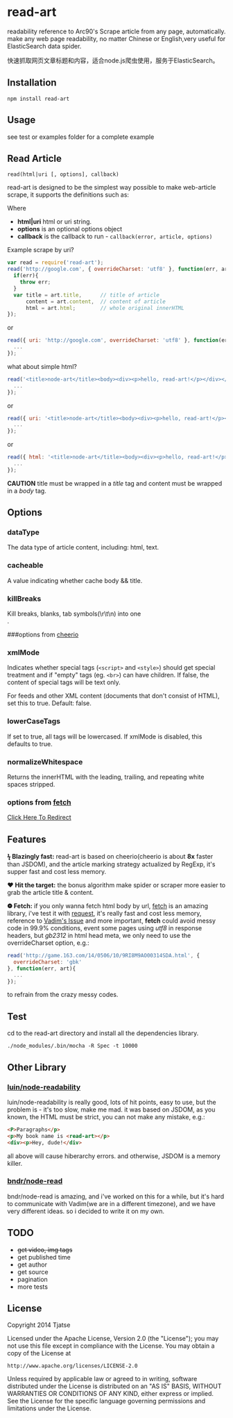 # read-art
readability reference to Arc90's
Scrape article from any page, automatically. make any web page readability, no matter Chinese or English,very useful for ElasticSearch data spider.

快速抓取网页文章标题和内容，适合node.js爬虫使用，服务于ElasticSearch。

## Installation
`npm install read-art`

## Usage
see test or examples folder for a complete example

## Read Article
`read(html|uri [, options], callback)`

read-art is designed to be the simplest way possible to make web-article scrape, it supports the definitions such as:

Where
  * **html|uri** html or uri string.
  * **options** is an optional options object
  * **callback** is the callback to run - `callback(error, article, options)`

Example
scrape by uri?
```javascript
var read = require('read-art');
read('http://google.com', { overrideCharset: 'utf8' }, function(err, art, options){
  if(err){
    throw err;
  }
  var title = art.title,      // title of article
      content = art.content,  // content of article
      html = art.html;        // whole original innerHTML
});
```

or
```javascript
read({ uri: 'http://google.com', overrideCharset: 'utf8' }, function(err, art, options){
  ...
});
```

what about simple html?

```javascript
read('<title>node-art</title><body><div><p>hello, read-art!</p></div></body>', { overrideCharset: 'utf8' }, function(err, art, options){
  ...
});
```

or
```javascript
read({ uri: '<title>node-art</title><body><div><p>hello, read-art!</p></div></body>', overrideCharset: 'utf8' }, function(err, art, options){
  ...
});

```

or
```javascript
read({ html: '<title>node-art</title><body><div><p>hello, read-art!</p></div></body>', overrideCharset: 'utf8' }, function(err, art, options){
  ...
});
```

**CAUTION** title must be wrapped in a *title* tag and content must be wrapped in a *body* tag.

## Options
### dataType
The data type of article content, including: html, text.

### cacheable
A value indicating whether cache body && title.

### killBreaks
Kill breaks, blanks, tab symbols(\r\t\n) into one <br />.

###options from [cheerio](https://github.com/cheeriojs/cheerio)
### xmlMode
Indicates whether special tags (`<script>` and `<style>`) should get special treatment and if "empty" tags (eg. `<br>`) can have children. If false, the content of special tags will be text only.

For feeds and other XML content (documents that don't consist of HTML), set this to true. Default: false.

### lowerCaseTags
If set to true, all tags will be lowercased. If xmlMode is disabled, this defaults to true.

### normalizeWhitespace
Returns the innerHTML with the leading, trailing, and repeating white spaces stripped.

### options from [fetch](https://github.com/andris9/fetch)
[Click Here To Redirect](https://github.com/andris9/fetch#options)

## Features
__&#991; Blazingly fast:__
read-art is based on cheerio(cheerio is about __8x__ faster than JSDOM), and the article marking strategy actualized by RegExp, it's supper fast and cost less memory.

__&#10084; Hit the target:__
the bonus algorithm make spider or scraper more easier to grab the article title & content.

__&#10049; Fetch:__
if you only wanna fetch html body by url, [fetch](https://github.com/andris9/fetch) is an amazing library, i've test it with [request](https://github.com/mikeal/request), it's really fast and cost less memory, reference to [Vadim's Issue](https://github.com/bndr/node-read/pull/15)
and more important, **fetch** could avoid messy code in 99.9% conditions, event some pages using *utf8* in response headers, but *gb2312* in html head meta, we only need to use the overrideCharset option, e.g.:
```javascript
read('http://game.163.com/14/0506/10/9RI8M9AO00314SDA.html', {
  overrideCharset: 'gbk'
}, function(err, art){
  ...
});
```
to refrain from the crazy messy codes.

## Test
cd to the read-art directory and install all the dependencies library.

`./node_modules/.bin/mocha -R Spec -t 10000`

## Other Library
### [luin/node-readability](https://github.com/luin/node-readability)
luin/node-readability is really good, lots of hit points, easy to use, but the problem is - it's too slow, make me mad. it was based on JSDOM, as you known, the HTML must be strict, you can not make any mistake, e.g.:

```html
<P>Paragraphs</p>
<p>My book name is <read-art></p>
<div><p>Hey, dude!</div>
```
all above will cause hiberarchy errors.
and otherwise, JSDOM is a memory killer.

### [bndr/node-read](https://github.com/bndr/node-read)
bndr/node-read is amazing, and i've worked on this for a while, but it's hard to communicate with Vadim(we are in a different timezone), and we have very different ideas. so i decided to write it on my own.

## TODO
- ~~get video, img tags~~
- get published time
- get author
- get source
- pagination
- more tests

## License
Copyright 2014 Tjatse

Licensed under the Apache License, Version 2.0 (the "License");
you may not use this file except in compliance with the License.
You may obtain a copy of the License at

    http://www.apache.org/licenses/LICENSE-2.0

Unless required by applicable law or agreed to in writing, software
distributed under the License is distributed on an "AS IS" BASIS,
WITHOUT WARRANTIES OR CONDITIONS OF ANY KIND, either express or implied.
See the License for the specific language governing permissions and
limitations under the License.



